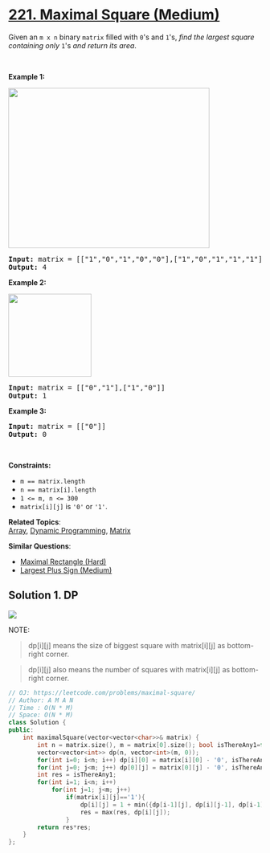 # [221. Maximal Square (Medium)](https://leetcode.com/problems/maximal-square/)

<p>Given an <code>m x n</code> binary <code>matrix</code> filled with <code>0</code>'s and <code>1</code>'s, <em>find the largest square containing only</em> <code>1</code>'s <em>and return its area</em>.</p>

<p>&nbsp;</p>
<p><strong>Example 1:</strong></p>
<img alt="" src="https://assets.leetcode.com/uploads/2020/11/26/max1grid.jpg" style="width: 400px; height: 319px;">
<pre><strong>Input:</strong> matrix = [["1","0","1","0","0"],["1","0","1","1","1"],["1","1","1","1","1"],["1","0","0","1","0"]]
<strong>Output:</strong> 4
</pre>

<p><strong>Example 2:</strong></p>
<img alt="" src="https://assets.leetcode.com/uploads/2020/11/26/max2grid.jpg" style="width: 165px; height: 165px;">
<pre><strong>Input:</strong> matrix = [["0","1"],["1","0"]]
<strong>Output:</strong> 1
</pre>

<p><strong>Example 3:</strong></p>

<pre><strong>Input:</strong> matrix = [["0"]]
<strong>Output:</strong> 0
</pre>

<p>&nbsp;</p>
<p><strong>Constraints:</strong></p>

<ul>
	<li><code>m == matrix.length</code></li>
	<li><code>n == matrix[i].length</code></li>
	<li><code>1 &lt;= m, n &lt;= 300</code></li>
	<li><code>matrix[i][j]</code> is <code>'0'</code> or <code>'1'</code>.</li>
</ul>


**Related Topics**:  
[Array](https://leetcode.com/tag/array/), [Dynamic Programming](https://leetcode.com/tag/dynamic-programming/), [Matrix](https://leetcode.com/tag/matrix/)

**Similar Questions**:
* [Maximal Rectangle (Hard)](https://leetcode.com/problems/maximal-rectangle/)
* [Largest Plus Sign (Medium)](https://leetcode.com/problems/largest-plus-sign/)

## Solution 1. DP

<img src="https://assets.leetcode.com/users/arkaung/image_1587997244.png" >

NOTE:
> dp[i][j] means the size of biggest square with matrix[i][j] as bottom-right corner.

> dp[i][j] also means the number of squares with matrix[i][j] as bottom-right corner.

```cpp
// OJ: https://leetcode.com/problems/maximal-square/
// Author: A M A N
// Time : O(N * M)
// Space: O(N * M)
class Solution {
public:
    int maximalSquare(vector<vector<char>>& matrix) {
        int n = matrix.size(), m = matrix[0].size(); bool isThereAny1=false;
        vector<vector<int>> dp(n, vector<int>(m, 0));
        for(int i=0; i<n; i++) dp[i][0] = matrix[i][0] - '0', isThereAny1|=dp[i][0];
        for(int j=0; j<m; j++) dp[0][j] = matrix[0][j] - '0', isThereAny1|=dp[0][j];
        int res = isThereAny1; 
        for(int i=1; i<n; i++)
            for(int j=1; j<m; j++)
                if(matrix[i][j]=='1'){
                    dp[i][j] = 1 + min({dp[i-1][j], dp[i][j-1], dp[i-1][j-1]});
                    res = max(res, dp[i][j]);
                }
        return res*res;
    }
};
```